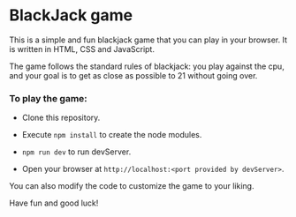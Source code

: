 # BlackJack game

This is a simple and fun blackjack game that you can play in your browser. It is written in HTML, CSS and JavaScript.

The game follows the standard rules of blackjack: you play against the cpu, and your goal is to get as close as possible to 21 without going over.

### To play the game:

* Clone this repository.

* Execute ```npm install``` to create the node modules.

* ```npm run dev``` to run devServer.

* Open your browser at ```http://localhost:<port provided by devServer>```.

You can also modify the code to customize the game to your liking.

Have fun and good luck!
